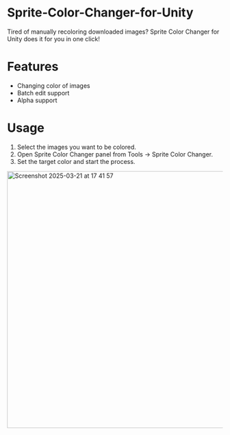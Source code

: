 # Sprite-Color-Changer-for-Unity
Tired of manually recoloring downloaded images? Sprite Color Changer for Unity does it for you in one click!

# Features
- Changing color of images
- Batch edit support
- Alpha support

# Usage
1. Select the images you want to be colored. 
2. Open Sprite Color Changer panel from Tools -> Sprite Color Changer.
3. Set the target color and start the process.

<img width="599" alt="Screenshot 2025-03-21 at 17 41 57" src="https://github.com/user-attachments/assets/edc1e220-0d2e-44a5-bdb2-f03d8a29a32f" />


